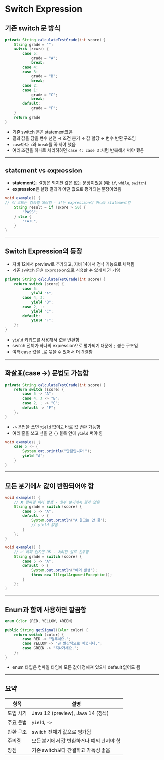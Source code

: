 # Switch Expression

## 기존 switch 문 방식

```java
private String calculateTestGrade(int score) {
    String grade = "";
    switch (score) {
        case 5:
            grade = "A";
            break;
        case 4:
        case 3:
            grade = "B";
            break;
        case 2:
        case 1:
            grade = "C";
            break;
        default:
            grade = "F";
    }
    return grade;
}
```

- 기존 switch 문은 statement였음
- 결과 값을 담을 변수 선언 → 조건 분기 → 값 할당 → 변수 반환 구조임
- `case`마다 `:`와 `break`를 꼭 써야 했음
- 여러 조건을 하나로 처리하려면 `case 4: case 3:`처럼 반복해서 써야 했음

---

## statement vs expression

- **statement**는 실행은 되지만 값은 없는 문장이었음 (예: `if`, `while`, `switch`)
- **expression**은 실행 결과가 어떤 값으로 평가되는 문장이었음

```java
void example() {
// 이 코드는 컴파일 에러임 - if는 expression이 아니라 statement임
    String result = if (score > 50) {
        "PASS";
    } else {
        "FAIL";
    }
}
```

---

## Switch Expression의 등장

- 자바 12에서 preview로 추가되고, 자바 14에서 정식 기능으로 채택됨
- 기존 switch 문을 expression으로 사용할 수 있게 바뀐 거임

```java
private String calculateTestGrade(int score) {
    return switch (score) {
        case 5:
            yield "A";
        case 4, 3:
            yield "B";
        case 2, 1:
            yield "C";
        default:
            yield "F";
    };
}
```

- `yield` 키워드를 사용해서 값을 반환함
- switch 전체가 하나의 expression으로 평가되기 때문에 `;` 붙는 구조임
- 여러 case 값을 `,`로 묶을 수 있어서 더 간결함

---

## 화살표(case →) 문법도 가능함

```java
private String calculateTestGrade(int score) {
    return switch (score) {
        case 5 -> "A";
        case 4, 3 -> "B";
        case 2, 1 -> "C";
        default -> "F";
    };
}
```

- `->` 문법을 쓰면 `yield` 없이도 바로 값 반환 가능함
- 여러 줄을 쓰고 싶을 땐 `{}` 블록 안에 `yield` 써야 함

```java
void example() {
    case 5 -> {
        System.out.println("만점입니다!");
        yield "A";
    }
}
```

---

## 모든 분기에서 값이 반환되어야 함

```java
void example() {
    // ❌ 컴파일 에러 발생 - 일부 분기에서 결과 없음
    String grade = switch (score) {
        case 5 -> "A";
        default -> {
            System.out.println("A 말고는 안 줌");
            // yield 없음
        }
    };
}
```

```java
void example() {
    // ✅ 예외 던지면 OK - 처리된 걸로 간주함
    String grade = switch (score) {
        case 5 -> "A";
        default -> {
            System.out.println("예외 발생");
            throw new IllegalArgumentException();
        }
    };
}
```

---

## Enum과 함께 사용하면 깔끔함

```java
enum Color {RED, YELLOW, GREEN}

public String getSignal(Color color) {
    return switch (color) {
        case RED -> "멈추세요.";
        case YELLOW -> "곧 빨간색으로 바뀝니다.";
        case GREEN -> "지나가세요.";
    };
}
```

- enum 타입은 컴파일 타임에 모든 값이 정해져 있으니 default 없어도 됨

---

## 요약

| 항목    | 설명                              |
|-------|---------------------------------|
| 도입 시기 | Java 12 (preview), Java 14 (정식) |
| 주요 문법 | `yield`, `->`                   |
| 반환 구조 | switch 전체가 값으로 평가됨              |
| 주의점   | 모든 분기에서 값 반환하거나 예외 던져야 함        |
| 장점    | 기존 switch보다 간결하고 가독성 좋음         |

